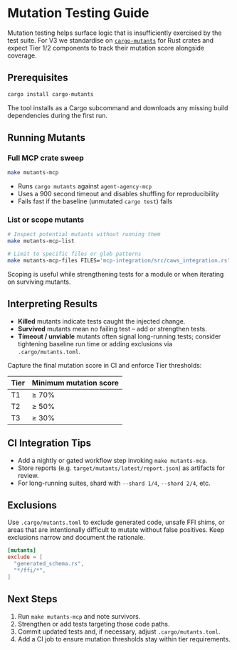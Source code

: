 # Mutation Testing Guide

Mutation testing helps surface logic that is insufficiently exercised by the test
suite. For V3 we standardise on [`cargo-mutants`](https://mutants.rs) for Rust
crates and expect Tier 1/2 components to track their mutation score alongside
coverage.

## Prerequisites

```bash
cargo install cargo-mutants
```

The tool installs as a Cargo subcommand and downloads any missing build
dependencies during the first run.

## Running Mutants

### Full MCP crate sweep

```bash
make mutants-mcp
```

- Runs `cargo mutants` against `agent-agency-mcp`
- Uses a 900 second timeout and disables shuffling for reproducibility
- Fails fast if the baseline (unmutated `cargo test`) fails

### List or scope mutants

```bash
# Inspect potential mutants without running them
make mutants-mcp-list

# Limit to specific files or glob patterns
make mutants-mcp-files FILES='mcp-integration/src/caws_integration.rs'
```

Scoping is useful while strengthening tests for a module or when iterating on
surviving mutants.

## Interpreting Results

- **Killed** mutants indicate tests caught the injected change.
- **Survived** mutants mean no failing test – add or strengthen tests.
- **Timeout / unviable** mutants often signal long-running tests; consider
  tightening baseline run time or adding exclusions via `.cargo/mutants.toml`.

Capture the final mutation score in CI and enforce Tier thresholds:

| Tier | Minimum mutation score |
| ---- | ---------------------- |
| T1   | ≥ 70%                  |
| T2   | ≥ 50%                  |
| T3   | ≥ 30%                  |

## CI Integration Tips

- Add a nightly or gated workflow step invoking `make mutants-mcp`.
- Store reports (e.g. `target/mutants/latest/report.json`) as artifacts for review.
- For long-running suites, shard with `--shard 1/4`, `--shard 2/4`, etc.

## Exclusions

Use `.cargo/mutants.toml` to exclude generated code, unsafe FFI shims, or areas
that are intentionally difficult to mutate without false positives. Keep
exclusions narrow and document the rationale.

```toml
[mutants]
exclude = [
  "generated_schema.rs",
  "*/ffi/*",
]
```

## Next Steps

1. Run `make mutants-mcp` and note survivors.
2. Strengthen or add tests targeting those code paths.
3. Commit updated tests and, if necessary, adjust `.cargo/mutants.toml`.
4. Add a CI job to ensure mutation thresholds stay within tier requirements.
